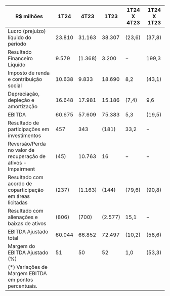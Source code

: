 |R$ milhões|1T24|4T23|1T23|1T24 X 4T23|1T24 X 1T23|
|---|---|---|---|---|---|
|Lucro (prejuízo) líquido do período|23.810|31.163|38.307|(23,6)|(37,8)|
|Resultado Financeiro Líquido|9.579|(1.368)|3.200|−|199,3|
|Imposto de renda e contribuição social|10.638|9.833|18.690|8,2|(43,1)|
|Depreciação, depleção e amortização|16.648|17.981|15.186|(7,4)|9,6|
|EBITDA|60.675|57.609|75.383|5,3|(19,5)|
|Resultado de participações em investimentos|457|343|(181)|33,2|−|
|Reversão/Perda no valor de recuperação de ativos - Impairment|(45)|10.763|16|−|−|
|Resultado com acordo de coparticipação em áreas licitadas|(237)|(1.163)|(144)|(79,6)|(90,8)|
|Resultado com alienações e baixas de ativos|(806)|(700)|(2.577)|15,1|−|
|EBITDA Ajustado total|60.044|66.852|72.497|(10,2)|(58,6)|
|Margem do EBITDA Ajustado (%)|51|50|52|1,0|(53,3)|
|(*) Variações de Margem EBITDA em pontos percentuais.| | | | | |